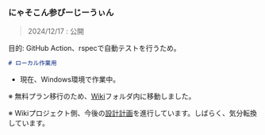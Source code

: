 ### にゃそこん参ぴーじーうぃん

> 2024/12/17 : 公開

目的: GitHub Action、rspecで自動テストを行うため。

```markdown
# ローカル作業用
```

- 現在、Windows環境で作業中。

※ 無料プラン移行のため、[Wiki](https://github.com/takkii/nyasocom_sun_pg_win/blob/main/wiki/manual.md)フォルダ内に移動しました。

※ Wikiプロジェクト側、今後の[設計計画](https://github.com/takkii/nyasocom_sun_pg_win/wiki/manual)を進行しています。しばらく、気分転換しています。
